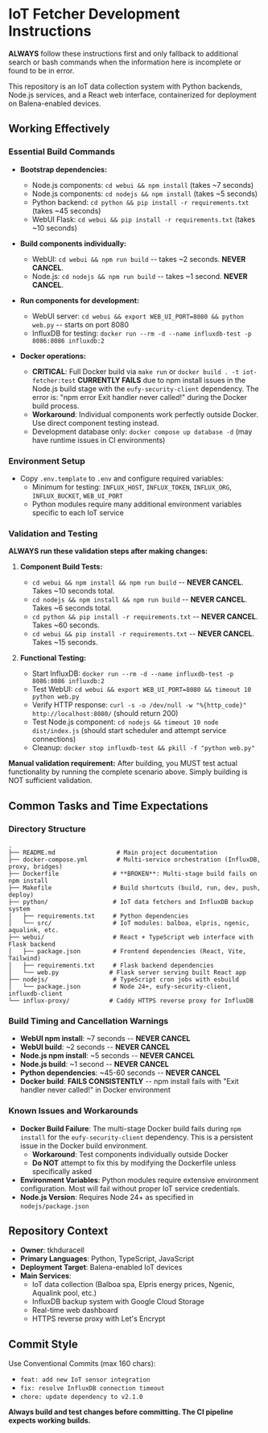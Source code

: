 # IoT Fetcher Development Instructions

**ALWAYS** follow these instructions first and only fallback to additional search or bash commands when the information here is incomplete or found to be in error.

This repository is an IoT data collection system with Python backends, Node.js services, and a React web interface, containerized for deployment on Balena-enabled devices.

## Working Effectively

### Essential Build Commands
- **Bootstrap dependencies:**
  - Node.js components: `cd webui && npm install` (takes ~7 seconds)
  - Node.js components: `cd nodejs && npm install` (takes ~5 seconds)
  - Python backend: `cd python && pip install -r requirements.txt` (takes ~45 seconds)
  - WebUI Flask: `cd webui && pip install -r requirements.txt` (takes ~10 seconds)

- **Build components individually:**
  - WebUI: `cd webui && npm run build` -- takes ~2 seconds. **NEVER CANCEL**.
  - Node.js: `cd nodejs && npm run build` -- takes ~1 second. **NEVER CANCEL**.

- **Run components for development:**
  - WebUI server: `cd webui && export WEB_UI_PORT=8080 && python web.py` -- starts on port 8080
  - InfluxDB for testing: `docker run --rm -d --name influxdb-test -p 8086:8086 influxdb:2`

- **Docker operations:**
  - **CRITICAL**: Full Docker build via `make run` or `docker build . -t iot-fetcher:test` **CURRENTLY FAILS** due to npm install issues in the Node.js build stage with the `eufy-security-client` dependency. The error is: "npm error Exit handler never called!" during the Docker build process.
  - **Workaround**: Individual components work perfectly outside Docker. Use direct component testing instead.
  - Development database only: `docker compose up database -d` (may have runtime issues in CI environments)

### Environment Setup
- Copy `.env.template` to `.env` and configure required variables:
  - Minimum for testing: `INFLUX_HOST`, `INFLUX_TOKEN`, `INFLUX_ORG`, `INFLUX_BUCKET`, `WEB_UI_PORT`
  - Python modules require many additional environment variables specific to each IoT service

### Validation and Testing

**ALWAYS run these validation steps after making changes:**

1. **Component Build Tests:**
   - `cd webui && npm install && npm run build` -- **NEVER CANCEL**. Takes ~10 seconds total.
   - `cd nodejs && npm install && npm run build` -- **NEVER CANCEL**. Takes ~6 seconds total.
   - `cd python && pip install -r requirements.txt` -- **NEVER CANCEL**. Takes ~60 seconds.
   - `cd webui && pip install -r requirements.txt` -- **NEVER CANCEL**. Takes ~15 seconds.

2. **Functional Testing:**
   - Start InfluxDB: `docker run --rm -d --name influxdb-test -p 8086:8086 influxdb:2`
   - Test WebUI: `cd webui && export WEB_UI_PORT=8080 && timeout 10 python web.py`
   - Verify HTTP response: `curl -s -o /dev/null -w "%{http_code}" http://localhost:8080/` (should return 200)
   - Test Node.js component: `cd nodejs && timeout 10 node dist/index.js` (should start scheduler and attempt service connections)
   - Cleanup: `docker stop influxdb-test && pkill -f "python web.py"`

**Manual validation requirement:** After building, you MUST test actual functionality by running the complete scenario above. Simply building is NOT sufficient validation.

## Common Tasks and Time Expectations

### Directory Structure
```
.
├── README.md                 # Main project documentation  
├── docker-compose.yml        # Multi-service orchestration (InfluxDB, proxy, bridges)
├── Dockerfile               # **BROKEN**: Multi-stage build fails on npm install
├── Makefile                 # Build shortcuts (build, run, dev, push, deploy)
├── python/                  # IoT data fetchers and InfluxDB backup system
│   ├── requirements.txt     # Python dependencies
│   └── src/                 # IoT modules: balboa, elpris, ngenic, aqualink, etc.
├── webui/                   # React + TypeScript web interface with Flask backend
│   ├── package.json         # Frontend dependencies (React, Vite, Tailwind)
│   ├── requirements.txt     # Flask backend dependencies
│   └── web.py              # Flask server serving built React app
├── nodejs/                  # TypeScript cron jobs with esbuild
│   └── package.json         # Node 24+, eufy-security-client, influxdb-client
└── influx-proxy/           # Caddy HTTPS reverse proxy for InfluxDB
```

### Build Timing and Cancellation Warnings
- **WebUI npm install**: ~7 seconds -- **NEVER CANCEL**
- **WebUI build**: ~2 seconds -- **NEVER CANCEL**  
- **Node.js npm install**: ~5 seconds -- **NEVER CANCEL**
- **Node.js build**: ~1 second -- **NEVER CANCEL**
- **Python dependencies**: ~45-60 seconds -- **NEVER CANCEL**
- **Docker build**: **FAILS CONSISTENTLY** -- npm install fails with "Exit handler never called!" in Docker environment

### Known Issues and Workarounds
- **Docker Build Failure**: The multi-stage Docker build fails during `npm install` for the `eufy-security-client` dependency. This is a persistent issue in the Docker build environment.
  - **Workaround**: Test components individually outside Docker
  - **Do NOT** attempt to fix this by modifying the Dockerfile unless specifically asked
- **Environment Variables**: Python modules require extensive environment configuration. Most will fail without proper IoT service credentials.
- **Node.js Version**: Requires Node 24+ as specified in `nodejs/package.json`

## Repository Context
- **Owner**: tkhduracell  
- **Primary Languages**: Python, TypeScript, JavaScript
- **Deployment Target**: Balena-enabled IoT devices
- **Main Services**: 
  - IoT data collection (Balboa spa, Elpris energy prices, Ngenic, Aqualink pool, etc.)
  - InfluxDB backup system with Google Cloud Storage
  - Real-time web dashboard
  - HTTPS reverse proxy with Let's Encrypt

## Commit Style
Use Conventional Commits (max 160 chars):
- `feat: add new IoT sensor integration`
- `fix: resolve InfluxDB connection timeout`
- `chore: update dependency to v2.1.0`

**Always build and test changes before committing. The CI pipeline expects working builds.**
